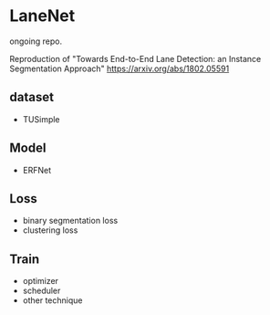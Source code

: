 # LaneNet

ongoing repo.

Reproduction of "Towards End-to-End Lane Detection: an Instance Segmentation Approach" 
https://arxiv.org/abs/1802.05591

## dataset
+ TUSimple

## Model
+ ERFNet

## Loss
+ binary segmentation loss
+ clustering loss

## Train 
+ optimizer
+ scheduler
+ other technique 


